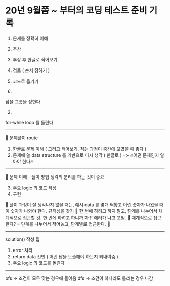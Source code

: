 # 20년 9월쯤 ~ 부터의 코딩 테스트 준비 기록

1. 문제를 정확히 이해
2. 추상
3. 추상 후 한글로 적어보기
4. 검토 ( 순서 정하기 )
5. 코드로 옮기기

1.
담을 그릇을 정한다

2.
for-while loop 를 돌린다

___

🎯 문제풀이 route
1. 한글로 문제 이해 ( 그리고 적어보기. 적는 과정이 중간에 꼬였을 때 좋다 )
2. 문제에 쓸 data structure 를 기반으로 다시 생각 ( 한글로 ) => 🔥어떤 문제인지 알아야 한다🔥
___

📌 문제 이해 - 풀이 방법 생각의 분리를 하는 것이 중요

3. 주요 logic 의 코드 작성
4. 구현

📌 풀이 과정이 잘 생각나지 않을 때는, 예시 data 를 몇개 써놓고 이런 숫자가 나왔을 때 이 숫자가 나와야 한다. 규칙성을 찾기
📌 한 번에 하려고 하지 말고, 단계를 나누어서 체계적으로 접근할 것. 한 번에 하려고 하니까 자꾸 에러가 나고 꼬임.
🍺 체계적으로 접근한다? = 단계를 나누어서 적어놓고, 단계별로 접근한다. 🍺
___
solution() 작성 팁

1. error 처리
2. return data 선언 ( 어떤 답을 도출해야 하는지 되내여줌 )
3. 주요 logic 의 코드를 돌린다
___
bfs => 조건이 모두 맞는 경우에 들어옴
dfs => 조건이 하나라도 틀리는 경우 나감